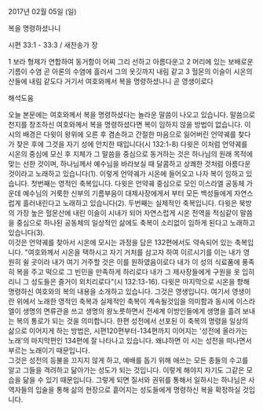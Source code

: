 2017년 02월 05일 (일)

복을 명령하셨나니



시편 33:1 - 33:3 / 새찬송가  장


 1 보라 형제가 연합하여 동거함이 어찌 그리 선하고 아름다운고 2 머리에 있는 보배로운 기름이 수염 곧 아론의 수염에 흘러서 그의 옷깃까지 내림 같고 3 헐몬의 이슬이 시온의 산들에 내림 같도다 거기서 여호와께서 복을 명령하셨나니 곧 영생이로다

해석도움





오늘 본문에는 여호와께서 복을 명령하셨다는 놀라운 말씀이 나오고 있습니다. 말씀으로 천지를 창조하신 여호와께서 복을 명령하셨다면 복이 임하지 않을 방법이 없습니다. 
이 시의 배경은 다윗이 왕위에 오른 후 겸손하고 간절한 마음으로 잃어버린 언약궤를 찾다가 찾은 후에 그것을 자기 성에 안치한 때입니다(시 132:1-8)
다윗은 이처럼 언약궤를 시온의 중심에 모신 후 지체가 그 말씀을 중심으로 동거하는 것은 하나님의 원래 목적에 맞는 선한 것이며, 하나님께서 예수님을 바라보실 때 달콤하고 상쾌한 것처럼 아름다운 것이라고 노래하고 있습니다(1). 이렇게 언약궤가 시온에 들어오고 나자 복이 임하고 있습니다. 첫번째는 영적인 축복입니다. 다윗은 언약궤 중심으로 모인 이스라엘 공동체 가운데 예수님의 거룩한 신부의 기름부음이 대제사장에게서 부터 모든 백성들에게 자연스럽게 흘러내린다고 노래하고 있습니다(2).
두번째는 실제적인 축복입니다. 다윗은 북방의 가장 높은 헐몬산에 내린 이슬이 시내가 되어 자연스럽게 시온 전역을 적심같이 말씀을 중심으로 하나된 공동체의 일상적인 삶에도 축복이 소리없이 임하게 된다고 노래하고 있습니다(3).  
이것은 언약궤를 찾아서 시온에 모시는 과정을 담은 132편에서도 약속되어 있는 축복입니다.  "여호와께서 시온을 택하시고 자기 거처를 삼고자 하여 이르시기를 이는 내가 영원히 쉴 곳이라 내가 여기 거주할 것은 이를 원하였음이로다 내가 이 성의 식료품에 풍족히 복을 주고 떡으로 그 빈민을 만족하게 하리로다 내가 그 제사장들에게 구원을 옷 입히리니 그 성도들은 즐거이 외치리로다"(시 132:13-16). 
다윗은 마지막으로 시온을 향해 명령하신 여호와의 복의 내용을 소개하고 있습니다. 그것은 영생입니다. 여기서 영생이란 위에서 노래한 영적인 축복과 실제적인 축복이 계속될것임을 의미함과 동시에 이스라엘이 생명의 면류관을 쓰고 생명의 왕노릇하면서 전세계 이방인들에게 생명을 흘려 보내는 복의 통로가 되는 것을 의미합니다. 
한편 성전에서 선포된 이 축복의 명령을 일상의 삶으로 이어지게 하는 방법은, 시편120편부터-134편까지 이어지는 '성전에 올라가는 노래'의 마지막편인 134편에 잘 나타나고 있습니다. 왜냐하면 이 시는 성전을 떠나면서 부르는 노래이기 때문입니다.  
그것은 성전의 등불을 끄지지 않게 하고, 예배를 돕기 위해 애쓰는 모든 종들의 수고를 알고 그들을 격려하고 닮아가는 성도가 되는 것입니다. 이렇게 해야지 자기도 그같은 모습을 닮을 수 있기 때문입니다. 그렇게 되면 질서와 권위를 통해서 일하시는 하나님은 사역자들의 입술을 통해 삶의 현장으로 흩어지는 성도들에게 명령하신 복을 확정하실 것입니다.